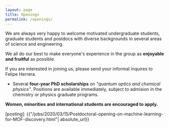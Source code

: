 ```yaml
---
layout: page
title: Openings
permalink: /openings/
---
```



We are always very happy to welcome motivated undergraduate students, graduate students and postdocs with diverse backgrounds in several areas of science and engineering. 

We all do our best to make everyone's experience in the group as **enjoyable and fruitful** as possible. 


If you are interested in joining us, please send your informal inquires to Felipe Herrera. 

* Several **four-year PhD scholarships** on *"quantum optics and chemical physics"*. Positions are available immediately, subject to admision in the chemistry or physics graduate programs.
 
 **Women, minorities and international students are encouraged to apply.**


[posting]: {{"/jobs/2020/03/15/Postdoctoral-opening-on-machine-learning-for-MOF-discovery.html"| absolute_url}}
